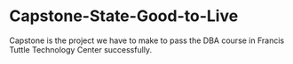 # Capstone-State-Good-to-Live
Capstone is the project we have to make to pass the DBA course in Francis Tuttle Technology Center successfully.
